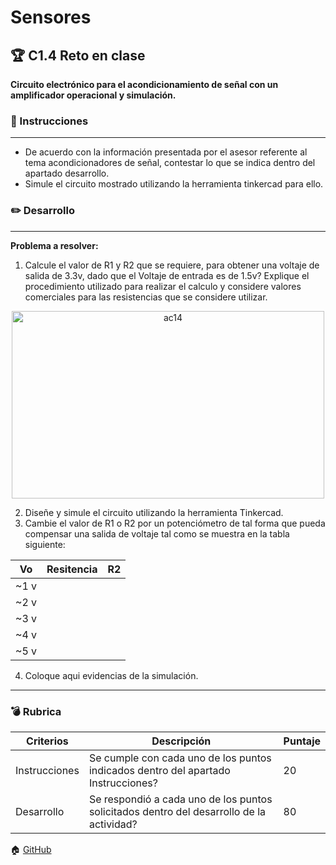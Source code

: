 # Sensores
## :trophy: C1.4 Reto en clase

**Circuito electrónico para el acondicionamiento de señal con un amplificador operacional y simulación.**

### :blue_book: Instrucciones
___
- De acuerdo con la información presentada por el asesor referente al tema acondicionadores de señal,
contestar lo que se indica dentro del apartado desarrollo.
- Simule el circuito mostrado utilizando la herramienta tinkercad para ello.

### :pencil2: Desarrollo
___

**Problema a resolver:**

1. Calcule el valor de R1 y R2 que se requiere, para obtener una voltaje de salida de 3.3v, dado que el
Voltaje de entrada es de 1.5v? Explique el procedimiento utilizado para realizar el calculo y considere
valores comerciales para las resistencias que se considere utilizar.

<p align="center">
            <img alt="ac14" src="../Markdown/Imagenes/Acondicionador14.PNG" 
            width=500 height=300>
    </p>

2. Diseñe y simule el circuito utilizando la herramienta Tinkercad.
3. Cambie el valor de R1 o R2 por un potenciómetro de tal forma que pueda compensar una salida de
voltaje tal como se muestra en la tabla siguiente:

|Vo|Resitencia|R2|
|---|---|---|
|~1 v|||
|~2 v|||
|~3 v|||
|~4 v|||
|~5 v|||

4. Coloque aqui evidencias de la simulación.

___

### :bomb: Rubrica

| Criterios     | Descripción                                                                                  | Puntaje |
| ------------- | -------------------------------------------------------------------------------------------- | ------- |
| Instrucciones | Se cumple con cada uno de los puntos indicados dentro del apartado Instrucciones?            | 20 |
| Desarrollo    | Se respondió a cada uno de los puntos solicitados dentro del desarrollo de la actividad?     | 80      |

:house: [GitHub](https://github.com/EmmanuelARodriguez/Markdown/tree/main)